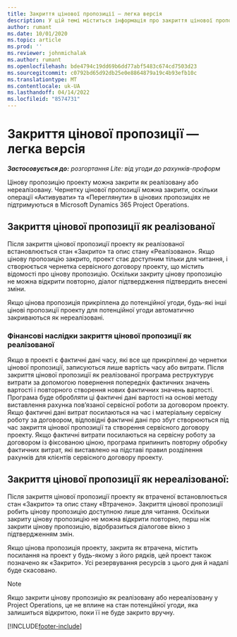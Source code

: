 ```yaml
---
title: Закриття цінової пропозиції — легка версія
description: У цій темі міститься інформація про закриття цінової пропозиції у Project Operations.
author: rumant
ms.date: 10/01/2020
ms.topic: article
ms.prod: ''
ms.reviewer: johnmichalak
ms.author: rumant
ms.openlocfilehash: bde4794c19dd69b6dd77abf5483c674cd7503d23
ms.sourcegitcommit: c0792bd65d92db25e0e8864879a19c4b93efb10c
ms.translationtype: MT
ms.contentlocale: uk-UA
ms.lasthandoff: 04/14/2022
ms.locfileid: "8574731"
---
```

# <a name="close-a-quote---lite"></a>Закриття цінової пропозиції — легка версія

_**Застосовується до:** розгортання Lite: від угоди до рахунків-проформ_

Цінову пропозицію проекту можна закрити як реалізовану або нереалізовану. Чернетку цінової пропозиції можна закрити, оскільки операції «Активувати» та «Переглянути» в цінових пропозиціях не підтримуються в Microsoft Dynamics 365 Project Operations.

## <a name="close-a-quote-as-won"></a>Закриття цінової пропозиції як реалізованої

Після закриття цінової пропозиції проекту як реалізованої встановлюється стан «Закрито» та опис стану «Реалізовано». Якщо цінову пропозицію закрито, проект стає доступним тільки для читання, і створюється чернетка сервісного договору проекту, що містить відомості про цінову пропозицію. Оскільки закриту цінову пропозицію не можна відкрити повторно, діалог підтвердження підтвердить внесені зміни.

Якщо цінова пропозиція прикріплена до потенційної угоди, будь-які інші цінові пропозиції проекту для потенційної угоди автоматично закриваються як нереалізовані.

### <a name="financial-impact-of-closing-a-quote-as-won"></a>Фінансові наслідки закриття цінової пропозиції як реалізованої

Якщо в проекті є фактичні дані часу, які все ще прикріплені до чернетки цінової пропозиції, записуються лише вартість часу або витрати. Після закриття цінової пропозиції як реалізованої програма реструктурує витрати за допомогою повернення попередніх фактичних значень вартості і повторного створення нових фактичних значень вартості. Програма буде обробляти ці фактичні дані вартості на основі методу виставлення рахунка пов’язаної сервісної роботи за договором проекту. Якщо фактичні дані витрат посилаються на час і матеріальну сервісну роботу за договором, відповідні фактичні дані про збут створюються під час закриття цінової пропозиції та створення сервісного договору проекту. Якщо фактичні витрати посилаються на сервісну роботу за договором із фіксованою ціною, програма припинить повторну обробку фактичних витрат, які виставлено на підставі правил розділення рахунків для клієнтів сервісного договору проекту.

## <a name="closing-a-quote-as-lost"></a>Закриття цінової пропозиції як нереалізованої:

Після закриття цінової пропозиції проекту як втраченої встановлюється стан «Закрито» та опис стану «Втрачено». Закриття цінової пропозиції робить цінову пропозицію доступною лише для читання. Оскільки закриту цінову пропозицію не можна відкрити повторно, перш ніж закрити цінову пропозицію, відобразиться діалогове вікно з підтвердженням змін.

Якщо цінова пропозиція проекту, закрита як втрачена, містить посилання на проект у будь-якому з його рядків, цей проект також позначено як «Закрито». Усі резервування ресурсів з цього дня й надалі буде скасовано.

> [!NOTE]
> Якщо закрити цінову пропозицію як реалізовану або нереалізовану у Project Operations, це не вплине на стан потенційної угоди, яка залишиться відкритою, поки її не буде закрито вручну.


[!INCLUDE[footer-include](../../includes/footer-banner.md)]